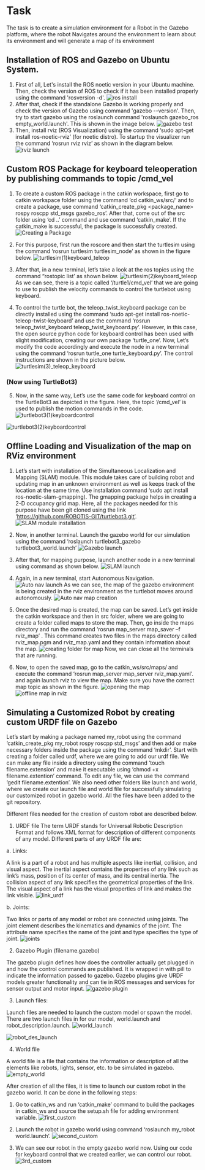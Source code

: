 # Task
The task is to create a simulation environment for a Robot in the Gazebo platform, where the robot Navigates around the environment to learn about its environment and will generate a map of its environment

## Installation of ROS and Gazebo on Ubuntu System.
 1.	First of all, Let's install the ROS noetic version in your Ubuntu machine. Then, check the version of ROS to check if it has been installed properly using the command 'rosversion -d'. 
![ros install](https://user-images.githubusercontent.com/83338844/182037660-8d0d8811-5023-460c-91ec-0b9d8161d346.png)
 2.	After that, check if the standalone Gazebo is working properly and check the version of Gazebo using command 'gazebo --version'. Then, try to start gazebo using the roslaunch command 'roslaunch gazebo_ros empty_world.launch'. This is shown in the image below.
![gazebo test](https://user-images.githubusercontent.com/83338844/182037625-f28a22eb-eb5b-4445-a533-76b907d235cf.png)
3.	Then, install rviz (ROS Visualization) using the command ‘sudo apt-get install ros-noetic-rviz’ (for noetic distro). To startup the visualizer run the command ‘rosrun rviz rviz’ as shown in the diagram below.
![rviz launch](https://user-images.githubusercontent.com/83338844/182207634-22efbe19-c4a8-4106-a998-74ac0bb8dc3a.png)

## Custom ROS Package for keyboard teleoperation by publishing commands to topic /cmd_vel

1.	To create a custom ROS package in the catkin workspace, first go to catkin workspace folder using the command ‘cd catkin_ws/src/’ and to create a package, use command ‘catkin_create_pkg <package_name> rospy roscpp std_msgs gazebo_ros’. After that, come out of the src folder using ‘cd ..’ command and use command ‘catkin_make’. If the catkin_make is successful, the package is successfully created. 
![Creating a Package](https://user-images.githubusercontent.com/83338844/182207853-8ac43be9-a63a-420d-a15f-901e4fdf59ee.png)

2.	For this purpose, first run the roscore and then start the turtlesim using the command ‘rosrun turtlesim turtlesim_node’ as shown in the figure below.
![turtlesim(1)keyboard_teleop](https://user-images.githubusercontent.com/83338844/182208162-edb788f7-37c9-49f5-9d9e-2541adabad1a.png)

3. After that, in a new terminal, let’s take a look at the ros topics using the command “rostopic list’ as shown below.
![turtlesim(2)keyboard_teleop](https://user-images.githubusercontent.com/83338844/182208441-34d359a4-470c-4573-b49d-d2ef74539a3b.png)
As we can see, there is a topic called ‘/turtle1/cmd_vel’ that we are going to use to publish the velocity commands to control the turtlebot using keyboard.

4.	To control the turtle bot, the teleop_twist_keyboard package can be directly installed using the command ‘sudo apt-get install ros-noetic-teleop-twist-keyboard’ and use the command ‘rosrun teleop_twist_keyboard teleop_twist_keyboard.py’. However, in this case, the open source python code for keyboard control has been used with slight modification, creating our own package ‘turtle_one’. Now, Let’s modify the code accordingly and execute the node in a new terminal using the command ‘rosrun turtle_one turtle_keyboard.py’. The control instructions are shown in the picture below.
![turtlesim(3)_teleop_keyboard](https://user-images.githubusercontent.com/83338844/182208760-290263d7-00a4-4f1b-90da-5c5a885c3303.png)

### (Now using TurtleBot3)
5.	Now, in the same way, Let’s use the same code for keyboard control on the TurtleBot3 as depicted in the figure. Here, the topic ‘/cmd_vel’ is used to publish the motion commands in the code.
![turtlebot3(1)keyboardcontrol](https://user-images.githubusercontent.com/83338844/182208986-f79b8cfe-95ae-432b-a811-6399d604adf1.png)

![turtlebot3(2)keyboardcontrol](https://user-images.githubusercontent.com/83338844/182209020-fab46cdd-c2e5-49c1-b991-3c65ec7a5ad3.png)

## Offline Loading and Visualization of the map on RViz environment

1.	Let’s start with installation of the Simultaneous Localization and Mapping (SLAM) module. This module takes care of building robot and updating map in an unknown environment as well as keeps track of the location at the same time. Use installation command ‘sudo apt install ros-noetic-slam-gmapping). The gmapping package helps in creating a 2-D occupancy grid map. Here, all the packages needed for this purpose have been git cloned using the link ‘https://github.com/ROBOTIS-GIT/turtlebot3.git’.
![SLAM module installation](https://user-images.githubusercontent.com/83338844/182410436-b51f090a-e462-41a5-b247-5a44a9144508.png)

2.	Now, in another terminal. Launch the gazebo world for our simulation using the command ‘roslaunch turtlebot3_gazebo turtlebot3_world.launch’
![Gazebo launch](https://user-images.githubusercontent.com/83338844/182410827-97998022-8c63-4cd2-938a-fa22caf54f40.png)

3.	After that, for mapping purpose, launch another node in a new terminal using command as shown below.
![SLAM launch](https://user-images.githubusercontent.com/83338844/182411006-6fe287f6-377f-442b-a9db-7c4b20960454.png)

4.	Again, in a new terminal, start Autonomous Navigation.
![Auto nav launch](https://user-images.githubusercontent.com/83338844/182411214-a2c08316-9e49-49de-b22e-00de70f43c0f.png)
As we can see, the map of the gazebo environment is being created in the rviz environment as the turtlebot moves around autonomously.
![Auto nav map creation](https://user-images.githubusercontent.com/83338844/182411437-ed71f7cc-f426-485c-8198-fca3161b7208.png)

5.	Once the desired map is created, the map can be saved. Let’s get inside the catkin workspace and then in src folder, where we are going to create a folder called maps to store the map. Then, go inside the maps directory and run the command ‘rosrun map_server map_saver –f  rviz_map’ . This command creates two files in the maps directory called rviz_map.pgm and rviz_map.yaml and they contain information about the map.
![creating folder for map](https://user-images.githubusercontent.com/83338844/182411672-7261e0a3-c8ac-4156-aaac-5bbd9159f65b.png)
Now, we can close all the terminals that are running.

6.	Now, to open the saved map, go to the catkin_ws/src/maps/ and execute the command ‘rosrun map_server map_server rviz_map.yaml’. and again launch rviz to view the map. Make sure you have the correct map topic as shown in the figure.
![opening the map](https://user-images.githubusercontent.com/83338844/182412227-4a81837a-76d7-41dd-b79a-cb60c83e91bb.png)
![offline map in rviz](https://user-images.githubusercontent.com/83338844/182412329-2d227d6b-c809-4244-90f3-afe5b5162bb2.png)

## Simulating a Customized Robot by creating custom URDF file on Gazebo

Let’s start by making a package named my_robot using the command ‘catkin_create_pkg my_robot rospy roscpp std_msgs’ and then add or make necessary folders inside the package using the command ‘mkdir’. Start with creating a folder called urdf, where we are going to add our urdf file. We can make any file inside a directory using the command ‘touch filename.extension’ and make it executable using ‘chmod +x filename.extention’ command. To edit any file, we can use the command ‘gedit filename.extention’. We also need other folders like launch and world, where we create our launch file and world file for successfully simulating our customized robot in gazebo world. All the files have been added to the git repository.

Different files needed for the creation of custom robot are described below.
1.	URDF file
The term URDF stands for Universal Robotic Description Format and follows XML format for description of different components of any model. Different parts of any URDF file are:

a.	Links: 

A link is a part of a robot and has multiple aspects like inertial, collision, and visual aspect. The inertial aspect contains the properties of any link such as link’s mass, position of its center of mass, and its central inertia. The collision aspect of any link specifies the geometrical properties of the link. The visual aspect of a link has the visual properties of link and makes the link visible.
![link_urdf](https://user-images.githubusercontent.com/83338844/183009696-83533c9a-06e8-4c0e-98b7-4d3851c04756.png)

b.	Joints:

Two links or parts of any model or robot are connected using joints. The joint element describes the kinematics and dynamics of the joint. The attribute name specifies the name of the joint and type specifies the type of joint.
![joints](https://user-images.githubusercontent.com/83338844/183009714-6cc1fbdb-94f9-4c78-b10b-f4d9de6d205a.png)


2.	Gazebo Plugin (filename.gazebo)

The gazebo plugin defines how does the controller actually get plugged in and how the control commands are published. It is wrapped in with <gazebo> pill to indicate the information passed to gazebo. Gazebo plugins give URDF models greater functionality and can tie in ROS messages and services for sensor output and motor input.
![gazebo plugin](https://user-images.githubusercontent.com/83338844/183009726-b45b757e-2a92-4f19-aa55-75481cb7e1c0.png)
 
 3.	Launch files: 
 
Launch files are needed to launch the custom model or spawn the model. There are two launch files in for our model, world.launch and robot_description.launch. 
![world_launch](https://user-images.githubusercontent.com/83338844/183009750-b5d5b68e-a2bc-4e5c-98d4-bb8cb9b7d7fd.png)

 ![robot_des_launch](https://user-images.githubusercontent.com/83338844/183009771-795e7cdd-d986-44d0-85cd-24e740a41110.png)
 
 4.	World file
 
A world file is a file that contains the information or description of all the elements like robots, lights, sensor, etc. to be simulated in gazebo.
![empty_world](https://user-images.githubusercontent.com/83338844/183009819-b5906686-f87a-464d-a20d-156b79b4f19b.png)


After creation of all the files, it is time to launch our custom robot in the gazebo world. It can be done in the following steps:
 
 1.	Go to catkin_ws and run ‘catkin_make’ command to build the packages in catkin_ws and source the setup.sh file for adding environment variable.
 ![first_custom](https://user-images.githubusercontent.com/83338844/183009793-acac7df9-788a-411f-b7a9-bab9b66a5958.png)

 2.	Launch the robot in gazebo world using command ‘roslaunch my_robot world.launch’.
 ![second_custom](https://user-images.githubusercontent.com/83338844/183009846-369dd629-9d90-4f70-96a1-eeb89ec17af4.png)

 3.	We can see our robot in the empty gazebo world now. Using our code for keyboard control that we created earlier, we can control our robot.
 ![3rd_custom](https://user-images.githubusercontent.com/83338844/183009856-0c2500a3-97d3-475e-b185-46042742bf87.png)

